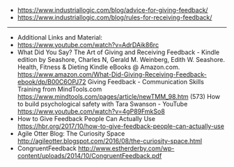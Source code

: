- https://www.industriallogic.com/blog/advice-for-giving-feedback/
- https://www.industriallogic.com/blog/rules-for-receiving-feedback/
- ---
- Additional Links and Material:
- https://www.youtube.com/watch?v=AdrDAik86rc
- What Did You Say? The Art of Giving and Receiving Feedback - Kindle edition by Seashore, Charles N, Gerald M. Weinberg, Edith W. Seashore. Health, Fitness & Dieting Kindle eBooks @ Amazon.com.
  https://www.amazon.com/What-Did-Giving-Receiving-Feedback-ebook/dp/B00C6OPJ72
  Giving Feedback - Communication Skills Training from MindTools.com
  https://www.mindtools.com/pages/article/newTMM_98.htm
  (573) How to build psychological safety with Tara Swanson - YouTube
  https://www.youtube.com/watch?v=4gP89FmkSo8
- How to Give Feedback People Can Actually Use
  https://hbr.org/2017/10/how-to-give-feedback-people-can-actually-use
- Agile Otter Blog: The Curiosity Space
  http://agileotter.blogspot.com/2016/08/the-curiosity-space.html
- CongruentFeedback
  http://www.estherderby.com/wp-content/uploads/2014/10/CongruentFeedback.pdf